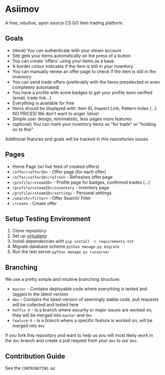 # Asiimov

A free, intuitive, open source CS:GO item trading platform.

## Goals

- (done) You can authenticate with your steam account
- Site gets your items automatically on the press of a button
- You can create 'offers' using your items as a base
- A border colour indicates if the item is still in your inventory
- You can manually renew an offer page to check if the item is still in the inventory
- You can send trade offers (preferably with the items preselected or even completely automated)
- You have a profile with some badges to get your profile semi verified (email, trade link...)
- Everything is available for free
- Items should be displayed with: Item ID, Inspect Link, Pattern Index (...) NO PRICES! We don't want to anger Valve!
- Simple user design, minimalistic, less pages more features
- (optional) You can mark your inventory items as "for trade" or "holding on to this"

Additional features and goals will be tracked in this repositories issues.

## Pages

- Home Page (w/ live feed of created offers)
- `/offer/<offerID>` - Offer page (for each offer)
- `/offer/<offerID>/refresh` - Refreshes offer page
- `/profile/<steamID>` - Profile page for badges, confirmed trades (...)
- `/profile/<steamID>/inventory` - Inventory page
- `/profile/<steamID>/settings` - Personal settings
- `/search/<filter>` - Offer Search/ Filter
- `/create` - Create offer

## Setup Testing Environment

1. Clone repository
2. Set up [virtualenv](https://virtualenv.pypa.io/en/latest/)
3. Install dependencies with `pip install -r requirements.txt`
4. Migrate database scheme `python manage.py migrate`
5. Run the test server `python manage.py runserver`

## Branching

We use a pretty simple and intuitive branching structure:

- `master` - Contains deployable code where everything is tested and tagged to the latest version
- `dev` - Contains the latest version of seemingly stable code, pull requests will be collected and tested here
- `hotfix-X` - Is a branch where security or major issues are worked on, they will be merged into `master` and `dev`
- `feature-X` - Is a branch where a specific feature is worked on, will be merged into `dev`

If you fork this repository and want to help us you will most likely work in the `dev` branch and create a pull request from your `dev` to our `dev`.

## Contribution Guide

See the `CONTRIBUTING.md`
